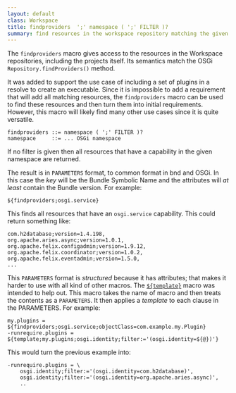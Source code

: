 ```yaml
---
layout: default
class: Workspace
title: findproviders  ';' namespace ( ';' FILTER )? 
summary: find resources in the workspace repository matching the given namespace and optional filter. EXPERIMENTAL
---
```


The `findproviders` macro gives access to the resources in the Workspace repositories, including the projects itself. Its semantics match the OSGi `Repository.findProviders()` method.

It was added to support the use case of including a set of plugins in a resolve to create an executable. Since it is impossible to add a requirement that will add all matching resources, the `findproviders` macro can be used to find these resources and then turn them into initial requirements. However, this macro will likely find many other use cases since it is quite versatile.

    findproviders ::= namespace ( ';' FILTER )? 
    namespace     ::= ... OSGi namespace

If no filter is given then all resources that have a capability in the given namespace are returned. 

The result is in `PARAMETERS` format, to common format in bnd and OSGi. In this case the _key_ will be the Bundle Symbolic Name and the attributes will _at least_ contain the Bundle version. For example:

    ${findproviders;osgi.service}
    
This finds all resources that have an `osgi.service` capability. This could return something like:

    com.h2database;version=1.4.198,
    org.apache.aries.async;version=1.0.1,
    org.apache.felix.configadmin;version=1.9.12,
    org.apache.felix.coordinator;version=1.0.2,
    org.apache.felix.eventadmin;version=1.5.0,
    ...

This `PARAMETERS` format is _structured_ because it has attributes; that makes it harder to use with all kind of other macros. The [`${template}`](template.md) macro was intended to help out. This macro takes the name of macro and then treats the contents as a  `PARAMETERS`. It then applies a _template_ to each clause in the PARAMETERS. For example:

    my.plugins = ${findproviders;osgi.service;objectClass=com.example.my.Plugin}
    -runrequire.plugins = ${template;my.plugins;osgi.identity;filter:='(osgi.identity=${@})'}

This would turn the previous example into:

    -runrequire.plugins = \
        osgi.identity;filter:='(osgi.identity=com.h2database)',
        osgi.identity;filter:='(osgi.identity=org.apache.aries.async)',
        ..

        